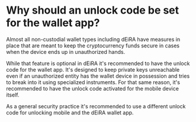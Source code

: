 # Why should an unlock code be set for the wallet app?

Almost all non-custodial wallet types including dEiRA have measures in place that are meant to keep the cryptocurrency funds secure in cases when the device ends up in unauthorized hands.

While that feature is optional in dEiRA it's recommended to have the unlock code for the wallet app. It's designed to keep private keys unreachable even if an unauthorized entity has the wallet device in possession and tries to break into it using specialized instruments. For that same reason, it's recommended to have the unlock code activated for the mobile device itself.

As a general security practice it's recommended to use a different unlock code for unlocking mobile and the dEiRA wallet app.
